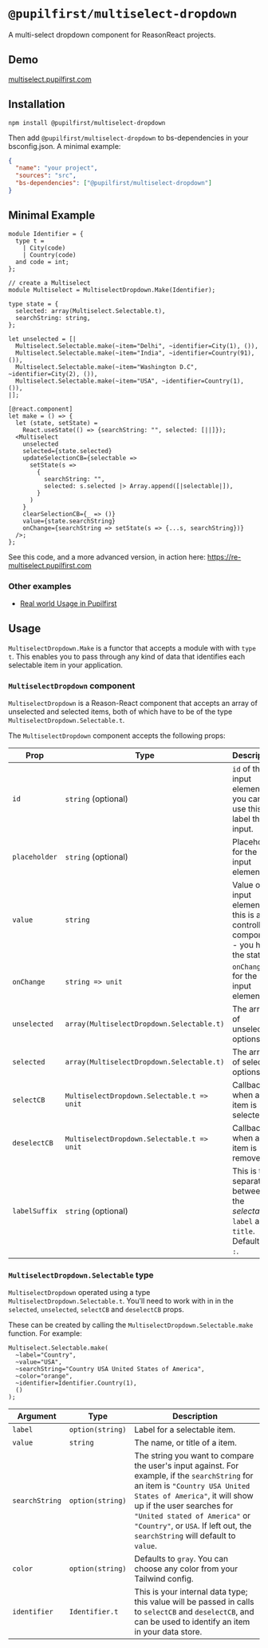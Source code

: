 # `@pupilfirst/multiselect-dropdown`

A multi-select dropdown component for ReasonReact projects.

## Demo

[multiselect.pupilfirst.com](http://re-multiselect.pupilfirst.com/)

## Installation

```
npm install @pupilfirst/multiselect-dropdown
```

Then add `@pupilfirst/multiselect-dropdown` to bs-dependencies in your bsconfig.json. A minimal example:

```json
{
  "name": "your project",
  "sources": "src",
  "bs-dependencies": ["@pupilfirst/multiselect-dropdown"]
}
```

## Minimal Example

```reason
module Identifier = {
  type t =
    | City(code)
    | Country(code)
  and code = int;
};

// create a Multiselect
module Multiselect = MultiselectDropdown.Make(Identifier);

type state = {
  selected: array(Multiselect.Selectable.t),
  searchString: string,
};

let unselected = [|
  Multiselect.Selectable.make(~item="Delhi", ~identifier=City(1), ()),
  Multiselect.Selectable.make(~item="India", ~identifier=Country(91), ()),
  Multiselect.Selectable.make(~item="Washington D.C", ~identifier=City(2), ()),
  Multiselect.Selectable.make(~item="USA", ~identifier=Country(1), ()),
|];

[@react.component]
let make = () => {
  let (state, setState) =
    React.useState(() => {searchString: "", selected: [||]});
  <Multiselect
    unselected
    selected={state.selected}
    updateSelectionCB={selectable =>
      setState(s =>
        {
          searchString: "",
          selected: s.selected |> Array.append([|selectable|]),
        }
      )
    }
    clearSelectionCB={_ => ()}
    value={state.searchString}
    onChange={searchString => setState(s => {...s, searchString})}
  />;
};

```

See this code, and a more advanced version, in action here: https://re-multiselect.pupilfirst.com

### Other examples

- [Real world Usage in Pupilfirst]()

## Usage

`MultiselectDropdown.Make` is a functor that accepts a module with with `type t`. This enables you to pass through any kind of data that identifies each selectable item in your application.

### `MultiselectDropdown` component

`MultiselectDropdown` is a Reason-React component that accepts an array of unselected and selected items, both of which have to be of the type `MultiselectDropdown.Selectable.t`.

The `MultiselectDropdown` component accepts the following props:

| Prop          | Type                                       | Description                                                                            |
| ------------- | ------------------------------------------ | -------------------------------------------------------------------------------------- |
| `id`          | `string` (optional)                        | `id` of the input element; you can use this to label the input.                        |
| `placeholder` | `string` (optional)                        | Placeholder for the input element.                                                     |
| `value`       | `string`                                   | Value of input element; this is a controlled component - you hold the state.           |
| `onChange`    | `string => unit`                           | `onChange` for the input element.                                                      |
| `unselected`  | `array(MultiselectDropdown.Selectable.t)`  | The array of unselected options.                                                       |
| `selected`    | `array(MultiselectDropdown.Selectable.t)`  | The array of selected options.                                                         |
| `selectCB`    | `MultiselectDropdown.Selectable.t => unit` | Callback for when an item is selected.                                                 |
| `deselectCB`  | `MultiselectDropdown.Selectable.t => unit` | Callback for when an item is removed.                                                  |
| `labelSuffix` | `string` (optional)                        | This is the separator between the _selectable's_ `label` and `title`. Defaults to `:`. |

### `MultiselectDropdown.Selectable` type

`MultiselectDropdown` operated using a type `MultiselectDropdown.Selectable.t`. You'll need to work with in in the `selected`, `unselected`, `selectCB` and `deselectCB` props.

These can be created by calling the `MultiselectDropdown.Selectable.make` function. For example:

```reason
Multiselect.Selectable.make(
  ~label="Country",
  ~value="USA",
  ~searchString="Country USA United States of America",
  ~color="orange",
  ~identifier=Identifier.Country(1),
  ()
);
```

| Argument       | Type             | Description                                                                                                                                                                                                                                                                                                   |
| -------------- | ---------------- | ------------------------------------------------------------------------------------------------------------------------------------------------------------------------------------------------------------------------------------------------------------------------------------------------------------- |
| `label`        | `option(string)` | Label for a selectable item.                                                                                                                                                                                                                                                                                  |
| `value`        | `string`         | The name, or title of a item.                                                                                                                                                                                                                                                                                 |
| `searchString` | `option(string)` | The string you want to compare the user's input against. For example, if the `searchString` for an item is `"Country USA United States of America"`, it will show up if the user searches for `"United stated of America"` or `"Country"`, or `USA`. If left out, the `searchString` will default to `value`. |
| `color`        | `option(string)` | Defaults to `gray`. You can choose any color from your Tailwind config.                                                                                                                                                                                                                                       |
| `identifier`   | `Identifier.t`   | This is your internal data type; this value will be passed in calls to `selectCB` and `deselectCB`, and can be used to identify an item in your data store.                                                                                                                                                   |
